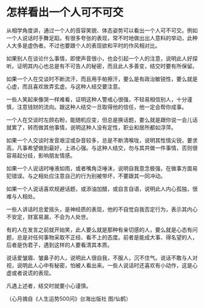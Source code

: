 # 怎样看出一个人可不可交

从相学角度讲，通过一个人的音容笑貌、体态姿势可以看出一个人可不可交。例如一个人说话时手舞足蹈，有很多夸张的表现，常不时地做出出人意料的举动，此种人大多是虚伪者。不过也要跟个人的表现欲和平时的作风相对比。 

如果别人在谈论什么事情，即使声音很小，也会引起一个人的注意，说明此人好探听。证明其内心也总是有不可告人的秘密，而且此人多善变，结交时要有所保留。 

如果一个人在交谈时不断流汗，而且用手帕擦汗，要么是有政治敏锐性，要么就是心虚，而且喜欢故弄玄虚。与这种人结交要注意。 

一些人笑起来像哭一样难看，证明这种人警戒心很强，不轻易相信别人，十分谨慎，注意钱财的流向。跟这种人结交一旦取得他的信任，他一定会帮你成事。 

一个人在交谈时左顾右盼，能随机应变，但总是换话题，要么就是跟你说一会儿话就累了，转而做其他事情，说明这种人没有定性，职业和居所都如浮萍。 

如果一个人交谈时发音艰涩或杂音较多，总是不断清喉咙，说明其性情尖锐，要求高，凡事希望做到最好，上进心强。与这种人结交，勿与其共做一件事情，否则很容易起分歧，影响朋友情感。 

如果一个人说话时唾液如雨，或者嘴角泛唾沫，说明自我意念极强，在做事方面易犯错误。与之相处应注意自己的行为别被带坏，不要跟其一同冲动。 

如果一个人说话喜欢规避话题，或添油加醋，或自言自语，说明此人内心孤独，很难与人相处。 

一些人讲话时总爱摇头，是神经质的表现，他的不自觉自我否定行为，表示其内心不安定，财富易漏，不会为人处世。 

有的人在发言之前就开始笑，此人要么就是那种有亲切感的人，要么就是心态有问题，总是对任何事物采取不正经、看不上的态度。前者是能成大事、得名望的人，后者是伪君子，遇到这样的人要看清其本质。 

说话爱皱眉、皱鼻子的人，说明此人很自我，不服人，沉不住气。说话不敢与人对视，说明此人心中有秘密，怕被人看出来。一些人说话时还喜欢有小动作，这是心虚或者说谎的表现。 

凡遇上述者，结交时就要小心谨慎。 

（心月摘自《人生运势500问》台海出版社 图/仙鹤）